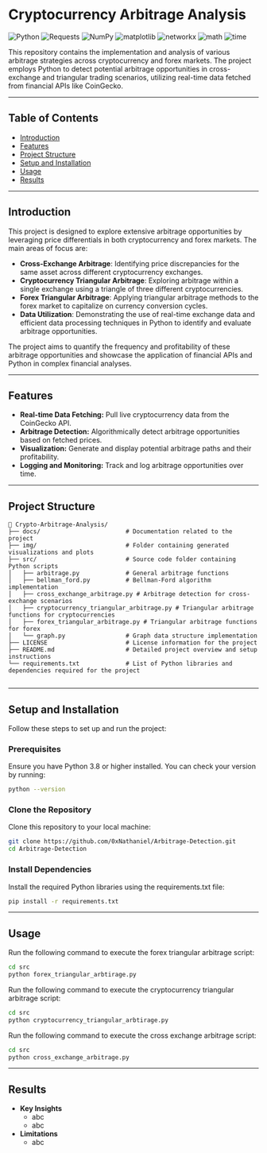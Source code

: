 # Cryptocurrency Arbitrage Analysis

![Python](https://img.shields.io/badge/Python-3.8%2B-blue)
![Requests](https://img.shields.io/badge/Requests-2.26%2B-brightgreen)
![NumPy](https://img.shields.io/badge/NumPy-1.21%2B-orange)
![matplotlib](https://img.shields.io/badge/matplotlib-3.4%2B-blue)
![networkx](https://img.shields.io/badge/networkx-2.5%2B-brightgreen)
![math](https://img.shields.io/badge/math-used-blueviolet)
![time](https://img.shields.io/badge/time-used-brightgreen)


This repository contains the implementation and analysis of various arbitrage strategies across cryptocurrency and forex markets. The project employs Python to detect potential arbitrage opportunities in cross-exchange and triangular trading scenarios, utilizing real-time data fetched from financial APIs like CoinGecko.


---

## Table of Contents
- [Introduction](#introduction)
- [Features](#features)
- [Project Structure](#project-structure)
- [Setup and Installation](#setup-and-installation)
- [Usage](#usage)
- [Results](#results)

---

## Introduction

This project is designed to explore extensive arbitrage opportunities by leveraging price differentials in both cryptocurrency and forex markets. The main areas of focus are:
- **Cross-Exchange Arbitrage**: Identifying price discrepancies for the same asset across different cryptocurrency exchanges.
- **Cryptocurrency Triangular Arbitrage**: Exploring arbitrage within a single exchange using a triangle of three different cryptocurrencies.
- **Forex Triangular Arbitrage**: Applying triangular arbitrage methods to the forex market to capitalize on currency conversion cycles.
- **Data Utilization**: Demonstrating the use of real-time exchange data and efficient data processing techniques in Python to identify and evaluate arbitrage opportunities.

The project aims to quantify the frequency and profitability of these arbitrage opportunities and showcase the application of financial APIs and Python in complex financial analyses.

---

## Features


- **Real-time Data Fetching:** Pull live cryptocurrency data from the CoinGecko API.
- **Arbitrage Detection:** Algorithmically detect arbitrage opportunities based on fetched prices.
- **Visualization:** Generate and display potential arbitrage paths and their profitability.
- **Logging and Monitoring:** Track and log arbitrage opportunities over time.

---

## Project Structure

```plaintext
📂 Crypto-Arbitrage-Analysis/
├── docs/                        # Documentation related to the project
├── img/                         # Folder containing generated visualizations and plots
├── src/                         # Source code folder containing Python scripts
│   ├── arbitrage.py             # General arbitrage functions
│   ├── bellman_ford.py          # Bellman-Ford algorithm implementation
│   ├── cross_exchange_arbitrage.py # Arbitrage detection for cross-exchange scenarios
│   ├── cryptocurrency_triangular_arbitrage.py # Triangular arbitrage functions for cryptocurrencies
│   ├── forex_triangular_arbitrage.py # Triangular arbitrage functions for forex
│   └── graph.py                 # Graph data structure implementation
├── LICENSE                      # License information for the project
├── README.md                    # Detailed project overview and setup instructions
└── requirements.txt             # List of Python libraries and dependencies required for the project


```

---

## Setup and Installation

Follow these steps to set up and run the project:

### Prerequisites
Ensure you have Python 3.8 or higher installed. You can check your version by running:
```bash
python --version
```
### Clone the Repository
Clone this repository to your local machine:
```bash
git clone https://github.com/0xNathaniel/Arbitrage-Detection.git 
cd Arbitrage-Detection
```
### Install Dependencies
Install the required Python libraries using the requirements.txt file:
```bash
pip install -r requirements.txt
```
---

## Usage
Run the following command to execute the forex triangular arbitrage script:
```bash
cd src
python forex_triangular_arbtirage.py
```
Run the following command to execute the cryptocurrency triangular arbitrage script:
```bash
cd src
python cryptocurrency_triangular_arbtirage.py
```
Run the following command to execute the cross exchange arbitrage script:
```bash
cd src
python cross_exchange_arbitrage.py
```

---

## Results
- **Key Insights**
  - abc
  - abc
- **Limitations**
  - abc